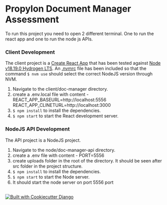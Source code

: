 # Propylon Document Manager Assessment
To run this project you need to open 2 different terminal. One to run the react app and one to run the node js APIs.
### Client Development 
The client project is a [Create React App](https://create-react-app.dev/) that has been tested against [Node v18.19.0 Hydrogen LTS](https://nodejs.org/download/release/v18.19.0/).  An [.nvmrc](https://github.com/nvm-sh/nvm#calling-nvm-use-automatically-in-a-directory-with-a-nvmrc-file) file has been included so that the command `$ nvm use` should select the correct NodeJS version through NVM.
1. Navigate to the client/doc-manager directory.
2. create a .env.local file with content - REACT_APP_BASEURL=http://localhost:5556
REACT_APP_CLINETURL=http://localhost:3000
3. `$ npm install` to install the dependencies.
4. `$ npm start` to start the React development server.

### NodeJS API Development 
The API project is a NodeJS project.
1. Navigate to the node/doc-manager-api directory.
2. create a .env file with content - PORT=5556
3. create uploads folder in the root of the directory. It should be seen after src folder in the project structure.
4. `$ npm install` to install the dependencies.
5. `$ npm start` to start the Node server.
6. It should start the node server on port 5556 port

##
[![Built with Cookiecutter Django](https://img.shields.io/badge/built%20with-Cookiecutter%20Django-ff69b4.svg?logo=cookiecutter)](https://github.com/cookiecutter/cookiecutter-django/)
